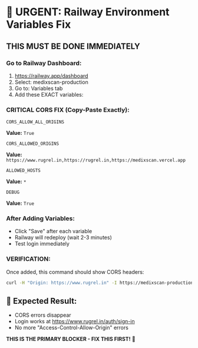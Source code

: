 # 🚨 URGENT: Railway Environment Variables Fix
## THIS MUST BE DONE IMMEDIATELY

### Go to Railway Dashboard:
1. https://railway.app/dashboard  
2. Select: medixscan-production
3. Go to: Variables tab
4. Add these EXACT variables:

### CRITICAL CORS FIX (Copy-Paste Exactly):

```
CORS_ALLOW_ALL_ORIGINS
```
**Value:** `True`

```
CORS_ALLOWED_ORIGINS  
```
**Value:** `https://www.rugrel.in,https://rugrel.in,https://medixscan.vercel.app`

```
ALLOWED_HOSTS
```  
**Value:** `*`

```
DEBUG
```
**Value:** `True`

### After Adding Variables:
- Click "Save" after each variable
- Railway will redeploy (wait 2-3 minutes)
- Test login immediately

### VERIFICATION:
Once added, this command should show CORS headers:
```bash
curl -H "Origin: https://www.rugrel.in" -I https://medixscan-production.up.railway.app/api/auth/emergency-login/
```

## 🎯 Expected Result:
- CORS errors disappear
- Login works at https://www.rugrel.in/auth/sign-in  
- No more "Access-Control-Allow-Origin" errors

**THIS IS THE PRIMARY BLOCKER - FIX THIS FIRST!** 🚨